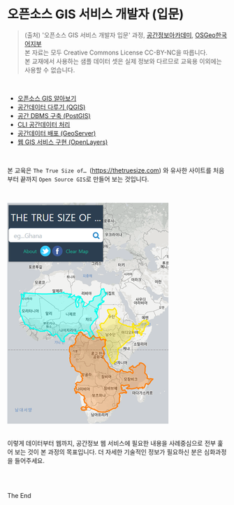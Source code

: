# 오픈소스 GIS 서비스 개발자 (입문)

> (출처) '오픈소스 GIS 서비스 개발자 입문' 과정, [공간정보아카데미](http://lxsiedu.or.kr), [OSGeo한국어지부](https://www.osgeo.kr)   
본 자료는 모두 Creative Commons License CC-BY-NC을 따릅니다.    
본 교재에서 사용하는 샘플 데이터 셋은 실제 정보와 다르므로 교육용 이외에는 사용할 수 없습니다.

<br/>

- [오픈소스 GIS 알아보기](Lecture1-FOSS4G.md)
- [공간데이터 다루기 (QGIS)](Lecture2-GeoData.md)
- [공간 DBMS 구축 (PostGIS)](Lecture3-GDB.md)
- [CLI 공간데이터 처리](Lecture4-CLI.md)
- [공간데이터 배포 (GeoServer)](Lecture5-GeoServer.md)
- [웹 GIS 서비스 구현 (OpenLayers)](Lecture6-OpenLayers.md)

<br>

본 교육은 `The True Size of… `(https://thetruesize.com) 와 유사한 사이트를 처음부터 끝까지 `Open Source GIS`로 만들어 보는 것입니다.

<br/>

![](img/2023-01-27-11-40-29.png)

<br/>
이렇게 데이터부터 웹까지, 공간정보 웹 서비스에 필요한 내용을 사례중심으로 전부 훑어 보는 것이 본 과정의 목표입니다. 더 자세한 기술적인 정보가 필요하신 분은 심화과정을 들어주세요.

<br/><br/>

The End